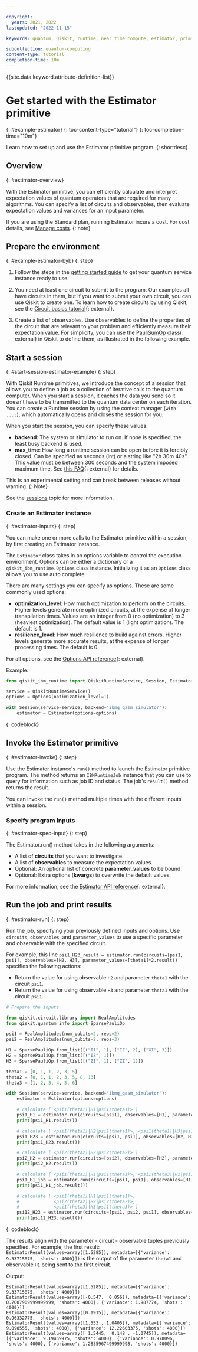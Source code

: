 ```yaml
---

copyright:
  years: 2021, 2022
lastupdated: "2022-11-15"

keywords: quantum, Qiskit, runtime, near time compute, estimator, primitive

subcollection: quantum-computing
content-type: tutorial
completion-time: 10m
---
```

{{site.data.keyword.attribute-definition-list}}

# Get started with the Estimator primitive
{: #example-estimator}
{: toc-content-type="tutorial"}
{: toc-completion-time="10m"}

Learn how to set up and use the Estimator primitive program.
{: shortdesc}

## Overview
{: #estimator-overview}

With the Estimator primitive, you can efficiently calculate and interpret expectation values of quantum operators that are required for many algorithms. You can specify a list of circuits and observables, then evaluate expectation values and variances for an input parameter.

If you are using the Standard plan, running Estimator incurs a cost. For cost details, see [Manage costs](/docs/quantum-computing?topic=quantum-computing-cost).
{: note}

## Prepare the environment
{: #example-estimator-byb}
{: step}

1. Follow the steps in the [getting started guide](/docs/quantum-computing?topic=quantum-computing-quickstart) to get your quantum service instance ready to use.

2. You need at least one circuit to submit to the program. Our examples all have circuits in them, but if you want to submit your own circuit, you can use Qiskit to create one. To learn how to create circuits by using Qiskit, see the [Circuit basics tutorial](https://qiskit.org/documentation/tutorials/circuits/01_circuit_basics.html){: external}.

3. Create a list of observables. Use observables to define the properties of the circuit that are relevant to your problem and  efficiently measure their expectation value. For simplicity, you can use the [PauliSumOp class](https://qiskit.org/documentation/stubs/qiskit.opflow.primitive_ops.html#module-qiskit.opflow.primitive_ops){: external} in Qiskit to define them, as illustrated in the following example.

## Start a session
{: #start-session-estimator-example}
{: step}

With Qiskit Runtime primitives, we introduce the concept of a session that allows you to define a job as a collection of iterative calls to the quantum computer. When you start a session, it caches the data you send so it doesn't have to be transmitted to the quantum data center on each iteration. You can create a Runtime session by using the context manager (`with ...:`), which automatically opens and closes the session for you.

When you start the session, you can specify these values:

*  **backend**: The system or simulator to run on. If none is specified, the least busy backend is used.
*  **max_time**: How long a runtime session can be open before it is forcibly closed. Can be specified as seconds (int) or a string like "2h 30m 40s". This value must be between 300 seconds and the system imposed maximum time. See [this FAQ](https://qiskit.org/documentation/partners/qiskit_ibm_runtime/faqs/max_execution_time.html){: external} for details.

This is an experimental setting and can break between releases without warning.
{: Note}

See the [sessions](/docs/quantum-computing?topic=quantum-computing-sessions) topic for more information.

### Create an Estimator instance
{: #estimator-inputs}
{: step}

You can make one or more calls to the Estimator primitive within a session, by first creating an Estimator instance.

The `Estimator` class takes in an options variable to control the execution environment. Options can be either a dictionary or a `qiskit_ibm_runtime.Options` class instance. Initializing it as an `Options` class allows you to use auto complete.

There are many settings you can specify as options.  These are some commonly used options:

* **optimization_level**: How much optimization to perform on the circuits. Higher levels generate more optimized circuits, at the expense of longer transpilation times. Values are an integer from 0 (no optimization) to 3 (heaviest optimization). The default value is 1 (light optimization). The default is 1.
* **resilience_level**: How much resilience to build against errors. Higher levels generate more accurate results, at the expense of longer processing times. The default is 0.

For all options, see the [Options API reference](https://qiskit.org/documentation/partners/qiskit_ibm_runtime/stubs/qiskit_ibm_runtime.options.Options.html#qiskit_ibm_runtime.options.Options){: external}.

Example:

```Python
from qiskit_ibm_runtime import QiskitRuntimeService, Session, Estimator, Options

service = QiskitRuntimeService()
options = Options(optimization_level=1)

with Session(service=service, backend="ibmq_qasm_simulator"):
    estimator = Estimator(options=options)
```
{: codeblock}

## Invoke the Estimator primitive
{: #estimator-invoke}
{: step}

Use the Estimator instance's `run()` method to launch the Estimator primitive program. The method returns an `IBMRuntimeJob` instance that you can use to query for information such as job ID and status. The job's `result()` method returns the result.

You can invoke the `run()` method multiple times with the different inputs within a session.

### Specify program inputs
{: #estimator-spec-input}
{: step}

The Estimator.run() method takes in the following arguments:

* A list of **circuits** that you want to investigate.
* A list of **observables** to measure the expectation values.
* Optional: An optional list of concrete **parameter_values** to be bound.
* Optional: Extra options (**kwargs**) to overwrite the default values.

For more information, see the [Estimator API reference](https://qiskit.org/documentation/partners/qiskit_ibm_runtime/stubs/qiskit_ibm_runtime.Estimator.html){: external}.

## Run the job and print results
{: #estimator-run}
{: step}

Run the job, specifying your previously defined inputs and options. Use `circuits`, `observables`, and `parameter_values` to use a specific parameter and observable with the specified circuit.

For example, this line `psi1_H23_result = estimator.run(circuits=[psi1, psi1], observables=[H2, H3], parameter_values=[theta1]*2.result()` specifies the following actions:

- Return the value for using observable `H2` and parameter `theta1` with the circuit `psi1`.
- Return the value for using observable `H3` and parameter `theta1` with the circuit `psi1`.


```Python
# Prepare the inputs

from qiskit.circuit.library import RealAmplitudes
from qiskit.quantum_info import SparsePauliOp

psi1 = RealAmplitudes(num_qubits=2, reps=2)
psi2 = RealAmplitudes(num_qubits=2, reps=3)

H1 = SparsePauliOp.from_list([("II", 1), ("IZ", 2), ("XI", 3)])
H2 = SparsePauliOp.from_list([("IZ", 1)])
H3 = SparsePauliOp.from_list([("ZI", 1), ("ZZ", 1)])

theta1 = [0, 1, 1, 2, 3, 5]
theta2 = [0, 1, 1, 2, 3, 5, 8, 13]
theta3 = [1, 2, 3, 4, 5, 6]

with Session(service=service, backend="ibmq_qasm_simulator"):
    estimator = Estimator(options=options)

    # calculate [ <psi1(theta1)|H1|psi1(theta1)> ]
    psi1_H1 = estimator.run(circuits=[psi1], observables=[H1], parameter_values=[theta1])
    print(psi1_H1.result())

    # calculate [ <psi1(theta1)|H2|psi1(theta1)>, <psi1(theta1)|H3|psi1(theta1)> ]
    psi1_H23 = estimator.run(circuits=[psi1, psi1], observables=[H2, H3], parameter_values=[theta1]*2)
    print(psi1_H23.result())

    # calculate [ <psi2(theta2)|H2|psi2(theta2)> ]
    psi2_H2 = estimator.run(circuits=[psi2], observables=[H2], parameter_values=[theta2])
    print(psi2_H2.result())

    # calculate [ <psi1(theta1)|H1|psi1(theta1)>, <psi1(theta3)|H1|psi1(theta3)> ]
    psi1_H1_job = estimator.run(circuits=[psi1, psi1], observables=[H1, H1], parameter_values=[theta1, theta3])
    print(psi1_H1_job.result())

    # calculate [ <psi1(theta1)|H1|psi1(theta1)>,
    #             <psi2(theta2)|H2|psi2(theta2)>,
    #             <psi1(theta3)|H3|psi1(theta3)> ]
    psi12_H23 = estimator.run(circuits=[psi1, psi2, psi1], observables=[H1, H2, H3], parameter_values=[theta1, theta2, theta3])
    print(psi12_H23.result())
```
{: codeblock}

The results align with the parameter - circuit - observable tuples previously specified. For example, the first result: `EstimatorResult(values=array([1.5285]), metadata=[{'variance': 9.33715875, 'shots': 4000}])` is the output of the parameter `theta1` and observable `H1` being sent to the first circuit.

Output:
```text
EstimatorResult(values=array([1.5285]), metadata=[{'variance': 9.33715875, 'shots': 4000}])
EstimatorResult(values=array([-0.547,  0.056]), metadata=[{'variance': 0.7007909999999999, 'shots': 4000}, {'variance': 1.987774, 'shots': 4000}])
EstimatorResult(values=array([0.1915]), metadata=[{'variance': 0.96332775, 'shots': 4000}])
EstimatorResult(values=array([1.553 , 1.0405]), metadata=[{'variance': 9.090555, 'shots': 4000}, {'variance': 12.22603375, 'shots': 4000}])
EstimatorResult(values=array([ 1.5445,  0.148 , -1.0745]), metadata=[{'variance': 9.19459975, 'shots': 4000}, {'variance': 0.978096, 'shots': 4000}, {'variance': 1.2835967499999998, 'shots': 4000}])
```
